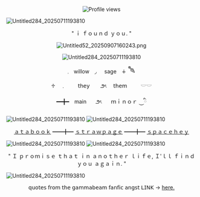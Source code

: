 <p align=center

![Profile views](https://komarev.com/ghpvc/?username=yourusername&label=⪩_⪨_&color=374290&style=flat-square)  

<img width="73" height="56" alt="Untitled284_20250711193810" src="https://github.com/user-attachments/assets/072bb0a0-910c-44ef-a0b6-049d408f8f08" />

<p align=center

" ｉ ｆｏｕｎｄ ｙｏｕ. "

<p align=center

<img width="530" height="560" alt="Untitled52_20250907160243.png" src="https://github.com/user-attachments/assets/072bb0a0-910c-44ef-a0b6-049d408f8f08" />

<img width="530" height="560" alt="Untitled52_20250907160243.png" src="https://i.postimg.cc/Kzc0msZx/Untitled52-20250907160243.png" />

<p align=center

<img width="73" height="56" alt="Untitled284_20250711193810" src="https://github.com/user-attachments/assets/072bb0a0-910c-44ef-a0b6-049d408f8f08" />

<img width="73" height="56" alt="Untitled284_20250711193810" src="https://github.com/user-attachments/assets/072bb0a0-910c-44ef-a0b6-049d408f8f08" />

<p align=center

 𓈒ㅤwillow　◞⠀⠀sage　∔  ![spar](rFisINf.png)

<p align=center

♱　﹒　　  𝗍𝗁𝖾𝗒    　⠀౨ৎ　  𝗍𝗁𝖾𝗆　 　 𓎟𓎟

<p align=center

━━╋━　main　⠀౨ৎ　⠀ｍｉｎｏｒ ⏝ི

<img width="73" height="56" alt="Untitled284_20250711193810" src="https://github.com/user-attachments/assets/072bb0a0-910c-44ef-a0b6-049d408f8f08" /> 

<img width="73" height="56" alt="Untitled284_20250711193810" src="https://github.com/user-attachments/assets/072bb0a0-910c-44ef-a0b6-049d408f8f08" />

<p align=center

[ａｔａｂｏｏｋ](https://konomiyyo.atabook.org/) ━━╋━ [ｓｔｒａｗｐａｇｅ](https://ninthkrohnisfere.straw.page/) ━━╋━ [ｓｐａｃｅｈｅｙ](https://spacehey.com/lockedtrigger)

<img width="73" height="56" alt="Untitled284_20250711193810" src="https://github.com/user-attachments/assets/072bb0a0-910c-44ef-a0b6-049d408f8f08" />  

<img width="73" height="56" alt="Untitled284_20250711193810" src="https://github.com/user-attachments/assets/072bb0a0-910c-44ef-a0b6-049d408f8f08" />

<p align=center

" Ｉ ｐｒｏｍｉｓｅ ｔｈａｔ ｉｎ ａｎｏｔｈｅｒ ｌｉｆｅ, Ｉ'ｌｌ ｆｉｎｄ ｙｏｕ ａｇａｉｎ. "

<img width="73" height="56" alt="Untitled284_20250711193810" src="https://github.com/user-attachments/assets/072bb0a0-910c-44ef-a0b6-049d408f8f08" />

<p align=center

𝗊𝗎𝗈𝗍𝖾𝗌 𝖿𝗋𝗈𝗆 𝗍𝗁𝖾 𝗀𝖺𝗆𝗆𝖺𝖻𝖾𝖺𝗆 𝖿𝖺𝗇𝖿𝗂𝖼 𝖺𝗇𝗀𝗌𝗍 𝖫𝖨𝖭𝖪 -> [here.](https://archiveofourown.org/works/69474491?view_adult=true)


